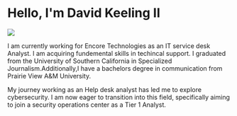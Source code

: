 # Hello, I'm David Keeling II
<a href="www.linkedin.com/in/davidkeeling1028"><img src="https://img.shields.io/badge/-LinkedIn-0072b1?&style=for-the-badge&logo=linkedin&logoColor=white" /></a>

I am currently working for Encore Technologies as an IT service desk Analyst. I am acquiring fundemental skills in techincal support. I graduated from the University of Southern California in Specialized Journalism.Additionally,I have a bachelors degree in communication from Prairie View A&M University. 






My journey working as an Help desk analyst has led me to explore cybersecurity. I am now eager to transition into this field, specifically aiming to join a security operations center as a Tier 1 Analyst. 
